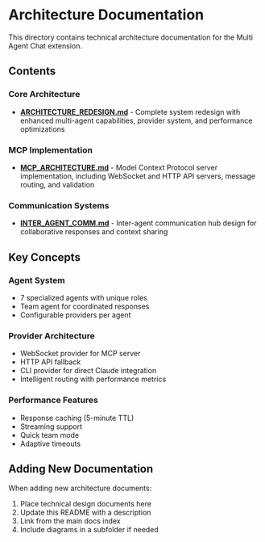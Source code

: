 # Architecture Documentation

This directory contains technical architecture documentation for the Multi Agent Chat extension.

## Contents

### Core Architecture
- **[ARCHITECTURE_REDESIGN.md](./ARCHITECTURE_REDESIGN.md)** - Complete system redesign with enhanced multi-agent capabilities, provider system, and performance optimizations

### MCP Implementation
- **[MCP_ARCHITECTURE.md](./MCP_ARCHITECTURE.md)** - Model Context Protocol server implementation, including WebSocket and HTTP API servers, message routing, and validation

### Communication Systems
- **[INTER_AGENT_COMM.md](./INTER_AGENT_COMM.md)** - Inter-agent communication hub design for collaborative responses and context sharing

## Key Concepts

### Agent System
- 7 specialized agents with unique roles
- Team agent for coordinated responses
- Configurable providers per agent

### Provider Architecture
- WebSocket provider for MCP server
- HTTP API fallback
- CLI provider for direct Claude integration
- Intelligent routing with performance metrics

### Performance Features
- Response caching (5-minute TTL)
- Streaming support
- Quick team mode
- Adaptive timeouts

## Adding New Documentation

When adding new architecture documents:
1. Place technical design documents here
2. Update this README with a description
3. Link from the main docs index
4. Include diagrams in a subfolder if needed
